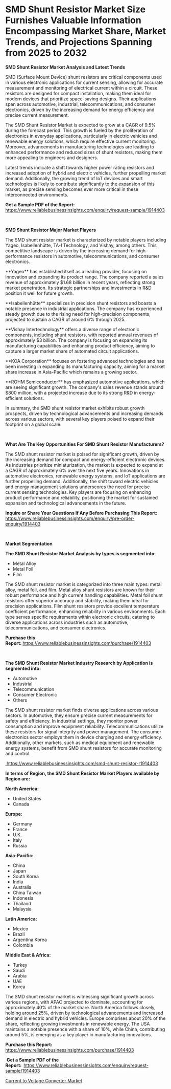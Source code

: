 <p><h1>SMD Shunt Resistor Market Size Furnishes Valuable Information Encompassing Market Share, Market Trends, and Projections Spanning from 2025 to 2032</h1></p><p><strong>SMD Shunt Resistor Market Analysis and Latest Trends</strong></p>
<p><p>SMD (Surface Mount Device) shunt resistors are critical components used in various electronic applications for current sensing, allowing for accurate measurement and monitoring of electrical current within a circuit. These resistors are designed for compact installation, making them ideal for modern devices that prioritize space-saving designs. Their applications span across automotive, industrial, telecommunications, and consumer electronics, driven by the increasing demand for energy efficiency and precise current measurement.</p><p>The SMD Shunt Resistor Market is expected to grow at a CAGR of 9.5% during the forecast period. This growth is fueled by the proliferation of electronics in everyday applications, particularly in electric vehicles and renewable energy solutions, which require effective current monitoring. Moreover, advancements in manufacturing technologies are leading to enhanced performance and reduced sizes of shunt resistors, making them more appealing to engineers and designers. </p><p>Latest trends indicate a shift towards higher power rating resistors and increased adoption of hybrid and electric vehicles, further propelling market demand. Additionally, the growing trend of IoT devices and smart technologies is likely to contribute significantly to the expansion of this market, as precise sensing becomes ever more critical in these interconnected environments.</p></p>
<p><strong>Get a Sample PDF of the Report:&nbsp;</strong> <a href="https://www.reliablebusinessinsights.com/enquiry/request-sample/1914403?utm_campaign=3000&utm_medium=2&utm_source=Github&utm_content=ia&utm_term=06042025&utm_id=smd-shunt-resistor">https://www.reliablebusinessinsights.com/enquiry/request-sample/1914403</a></p>
<p>&nbsp;</p>
<p><strong>SMD Shunt Resistor Major Market Players</strong></p>
<p><p>The SMD shunt resistor market is characterized by notable players including Yageo, Isabellenhütte, TA-I Technology, and Vishay, among others. This competitive landscape is driven by the increasing demand for high-performance resistors in automotive, telecommunications, and consumer electronics.</p><p>**Yageo** has established itself as a leading provider, focusing on innovation and expanding its product range. The company reported a sales revenue of approximately $1.68 billion in recent years, reflecting strong market penetration. Its strategic partnerships and investments in R&D position it well for future growth.</p><p>**Isabellenhütte** specializes in precision shunt resistors and boasts a notable presence in industrial applications. The company has experienced steady growth due to the rising need for high-precision components, projected to sustain a CAGR of around 6% through 2025. </p><p>**Vishay Intertechnology** offers a diverse range of electronic components, including shunt resistors, with reported annual revenues of approximately $3 billion. The company is focusing on expanding its manufacturing capabilities and enhancing product efficiency, aiming to capture a larger market share of automated circuit applications.</p><p>**KOA Corporation** focuses on fostering advanced technologies and has been investing in expanding its manufacturing capacity, aiming for a market share increase in Asia-Pacific which remains a growing sector. </p><p>**ROHM Semiconductor** has emphasized automotive applications, which are seeing significant growth. The company's sales revenue stands around $800 million, with a projected increase due to its strong R&D in energy-efficient solutions.</p><p>In summary, the SMD shunt resistor market exhibits robust growth prospects, driven by technological advancements and increasing demands across various sectors, with several key players poised to expand their footprint on a global scale.</p></p>
<p>&nbsp;</p>
<p><strong>What Are The Key Opportunities For SMD Shunt Resistor Manufacturers?</strong></p>
<p><p>The SMD shunt resistor market is poised for significant growth, driven by the increasing demand for compact and energy-efficient electronic devices. As industries prioritize miniaturization, the market is expected to expand at a CAGR of approximately 6% over the next five years. Innovations in automotive electronics, renewable energy systems, and IoT applications are further propelling demand. Additionally, the shift toward electric vehicles and energy management solutions underscores the need for precise current sensing technologies. Key players are focusing on enhancing product performance and reliability, positioning the market for sustained expansion and technological advancements in the future.</p></p>
<p><strong>Inquire or Share Your Questions If Any Before Purchasing This Report:</strong> <a href="https://www.reliablebusinessinsights.com/enquiry/pre-order-enquiry/1914403?utm_campaign=3000&utm_medium=2&utm_source=Github&utm_content=ia&utm_term=06042025&utm_id=smd-shunt-resistor">https://www.reliablebusinessinsights.com/enquiry/pre-order-enquiry/1914403</a></p>
<p>&nbsp;</p>
<p><strong>Market Segmentation</strong></p>
<p><strong>The SMD Shunt Resistor Market Analysis by types is segmented into:</strong></p>
<p><ul><li>Metal Alloy</li><li>Metal Foil</li><li>Film</li></ul></p>
<p><p>The SMD shunt resistor market is categorized into three main types: metal alloy, metal foil, and film. Metal alloy shunt resistors are known for their robust performance and high current handling capabilities. Metal foil shunt resistors offer superior accuracy and stability, making them ideal for precision applications. Film shunt resistors provide excellent temperature coefficient performance, enhancing reliability in various environments. Each type serves specific requirements within electronic circuits, catering to diverse applications across industries such as automotive, telecommunications, and consumer electronics.</p></p>
<p><strong>Purchase this Report:&nbsp;</strong><a href="https://www.reliablebusinessinsights.com/purchase/1914403?utm_campaign=3000&utm_medium=2&utm_source=Github&utm_content=ia&utm_term=06042025&utm_id=smd-shunt-resistor">https://www.reliablebusinessinsights.com/purchase/1914403</a></p>
<p>&nbsp;</p>
<p><strong>The SMD Shunt Resistor Market Industry Research by Application is segmented into:</strong></p>
<p><ul><li>Automotive</li><li>Industrial</li><li>Telecommunication</li><li>Consumer Electronic</li><li>Others</li></ul></p>
<p><p>The SMD shunt resistor market finds diverse applications across various sectors. In automotive, they ensure precise current measurements for safety and efficiency. In industrial settings, they monitor power consumption and improve equipment reliability. Telecommunications utilize these resistors for signal integrity and power management. The consumer electronics sector employs them in device charging and energy efficiency. Additionally, other markets, such as medical equipment and renewable energy systems, benefit from SMD shunt resistors for accurate monitoring and control.</p></p>
<p><a href="https://www.reliablebusinessinsights.com/smd-shunt-resistor-r1914403?utm_campaign=3000&utm_medium=2&utm_source=Github&utm_content=ia&utm_term=06042025&utm_id=smd-shunt-resistor">&nbsp;https://www.reliablebusinessinsights.com/smd-shunt-resistor-r1914403</a></p>
<p><strong>In terms of Region, the SMD Shunt Resistor Market Players available by Region are:</strong></p>
<p>
    <p> <strong> North America: </strong>
        <ul>
            <li>United States</li>
            <li>Canada</li>
        </ul>
        </p> 
    <p> <strong> Europe: </strong>
        <ul>
            <li>Germany</li>
            <li>France</li>
            <li>U.K.</li>
            <li>Italy</li>
            <li>Russia</li>
        </ul>
        </p> 
    <p> <strong> Asia-Pacific: </strong>
        <ul>
            <li>China</li>
            <li>Japan</li>
            <li>South Korea</li>
            <li>India</li>
            <li>Australia</li>
            <li>China Taiwan</li>
            <li>Indonesia</li>
            <li>Thailand</li>
            <li>Malaysia</li>
        </ul>
        </p> 
    <p> <strong> Latin America: </strong>
        <ul>
            <li>Mexico</li>
            <li>Brazil</li>
            <li>Argentina Korea</li>
            <li>Colombia</li>
        </ul>
        </p> 
    <p> <strong> Middle East & Africa: </strong>
        <ul>
            <li>Turkey</li>
            <li>Saudi</li>
            <li>Arabia</li>
            <li>UAE</li>
            <li>Korea</li>
        </ul>
    </p>
    </p>
<p><p>The SMD shunt resistor market is witnessing significant growth across various regions, with APAC projected to dominate, accounting for approximately 40% of the market share. North America follows closely, holding around 25%, driven by technological advancements and increased demand in electric and hybrid vehicles. Europe comprises about 20% of the share, reflecting growing investments in renewable energy. The USA maintains a notable presence with a share of 10%, while China, contributing around 5%, is emerging as a key player in manufacturing innovations.</p></p>
<p><strong>Purchase this Report: </strong><a href="https://www.reliablebusinessinsights.com/purchase/1914403?utm_campaign=3000&utm_medium=2&utm_source=Github&utm_content=ia&utm_term=06042025&utm_id=smd-shunt-resistor">https://www.reliablebusinessinsights.com/purchase/1914403</a></p>
<p>&nbsp;<strong>Get a Sample PDF of the Report:&nbsp;&nbsp;</strong><a href="https://www.reliablebusinessinsights.com/enquiry/request-sample/1914403?utm_campaign=3000&utm_medium=2&utm_source=Github&utm_content=ia&utm_term=06042025&utm_id=smd-shunt-resistor">https://www.reliablebusinessinsights.com/enquiry/request-sample/1914403</a></p>
<p><strong></strong></p>
<p><p><a href="https://github.com/dailyspunj47/Market-Research-Report-List-1/blob/main/current-to-voltage-converter-market.md?utm_campaign=3000&utm_medium=2&utm_source=Github&utm_content=ia&utm_term=06042025&utm_id=smd-shunt-resistor">Current to Voltage Converter Market</a></p></p>